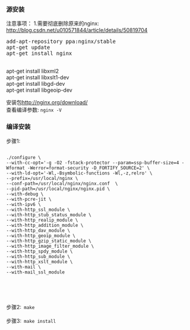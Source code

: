 <h3>源安装</h3>
注意事项： 
1.需要彻底删除原来的nginx: <a href="http://blog.csdn.net/u010571844/article/details/50819704">http://blog.csdn.net/u010571844/article/details/50819704</a>
<pre>
add-apt-repository ppa:nginx/stable
apt-get update
apt-get install nginx
</pre>

<br/>
apt-get install libxml2  <br/>
apt-get install libxslt1-dev  <br/>
apt-get install libgd-dev <br/>
apt-get install libgeoip-dev <br/>


安装包<a href="http://nginx.org/download/">http://nginx.org/download/</a><br/>
查看编译参数: <code>nginx -V </code>
<h3>编译安装</h3>
步骤1:
<pre><code> 
./configure \
--with-cc-opt='-g -O2 -fstack-protector --param=ssp-buffer-size=4 -Wformat -Werror=format-security -D_FORTIFY_SOURCE=2' \
--with-ld-opt='-Wl,-Bsymbolic-functions -Wl,-z,relro' \
--prefix=/usr/local/nginx \
--conf-path=/usr/local/nginx/nginx.conf  \
--pid-path=/usr/local/nginx/nginx.pid \
--with-debug \
--with-pcre-jit \
--with-ipv6 \
--with-http_ssl_module \
--with-http_stub_status_module \
--with-http_realip_module \
--with-http_addition_module \
--with-http_dav_module \
--with-http_geoip_module \
--with-http_gzip_static_module \
--with-http_image_filter_module \
--with-http_spdy_module \
--with-http_sub_module \
--with-http_xslt_module \
--with-mail \
--with-mail_ssl_module 

</code></pre>
<br/>
<br/>
步骤2:<code>
make 
</code>
<br/>
<br/>
步骤3:<code>
make install
</code>
